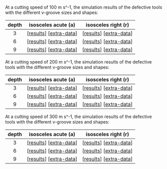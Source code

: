 At a cutting speed of 100 m s^-1, the simulation results of the defective tools with the different v-groove sizes and shapes:

| depth |             isosceles acute (a)            |            isosceles right (r)            |
| :---: | :----------------------------------------: | :---------------------------------------: |
|   3   |  \[[results][d3a1rff]\] \[[extra-data][d3a1eff]\]  | \[[results][d3r1rff]\] \[[extra-data][d3r1eff]\]  |
|   6   |  \[[results][d6a1rff]\] \[[extra-data][d6a1eff]\]  | \[[results][d6r1rff]\] \[[extra-data][d6r1eff]\]  |
|   9   |  \[[results][d9a1rff]\] \[[extra-data][d9a1eff]\]  | \[[results][d9r1rff]\] \[[extra-data][d9r1eff]\]  |

[d3a1rff]:https://github.com/polyu-kyfung/lammps-nanocutting-SiC_results_3-by-1.5-v-groove-defect-tool_speed-1.0_1994.tersoff
[d3a1eff]:https://github.com/polyu-kyfung/lammps-nanocutting-SiC_results_3-by-1.5-v-groove-defect-tool_speed-1.0_1994.tersoff
[d3r1rff]:https://github.com/polyu-kyfung/lammps-nanocutting-SiC_results_3-by-3-v-groove-defect-tool_speed-1.0_1994.tersoff
[d3r1eff]:https://github.com/polyu-kyfung/lammps-nanocutting-SiC_results_3-by-3-v-groove-defect-tool_speed-1.0_1994.tersoff
[d6a1rff]:https://github.com/polyu-kyfung/lammps-nanocutting-SiC_results_6-by-3-v-groove-defect-tool_speed-1.0_1994.tersoff
[d6a1eff]:https://github.com/polyu-kyfung/lammps-nanocutting-SiC_results_6-by-3-v-groove-defect-tool_speed-1.0_1994.tersoff
[d6r1rff]:https://github.com/polyu-kyfung/lammps-nanocutting-SiC_results_6-by-6-v-groove-defect-tool_speed-1.0_1994.tersoff
[d6r1eff]:https://github.com/polyu-kyfung/lammps-nanocutting-SiC_results_6-by-6-v-groove-defect-tool_speed-1.0_1994.tersoff
[d9a1rff]:https://github.com/polyu-kyfung/lammps-nanocutting-SiC_results_9-by-4.5-v-groove-defect-tool_speed-1.0_1994.tersoff
[d9a1eff]:https://github.com/polyu-kyfung/lammps-nanocutting-SiC_results_9-by-4.5-v-groove-defect-tool_speed-1.0_1994.tersoff
[d9r1rff]:https://github.com/polyu-kyfung/lammps-nanocutting-SiC_results_9-by-9-v-groove-defect-tool_speed-1.0_1994.tersoff
[d9r1eff]:https://github.com/polyu-kyfung/lammps-nanocutting-SiC_results_9-by-9-v-groove-defect-tool_speed-1.0_1994.tersoff

At a cutting speed of 200 m s^-1, the simulation results of the defective tools with the different v-groove sizes and shapes:

| depth |             isosceles acute (a)            |            isosceles right (r)            |
| :---: | :----------------------------------------: | :---------------------------------------: |
|   3   |  \[[results][d3a2rff]\] \[[extra-data][d3a2eff]\]  | \[[results][d3r2rff]\] \[[extra-data][d3r2eff]\]  |
|   6   |  \[[results][d6a2rff]\] \[[extra-data][d6a2eff]\]  | \[[results][d6r2rff]\] \[[extra-data][d6r2eff]\]  |
|   9   |  \[[results][d9a2rff]\] \[[extra-data][d9a2eff]\]  | \[[results][d9r2rff]\] \[[extra-data][d9r2eff]\]  |

[d3a2rff]:https://github.com/polyu-kyfung/lammps-nanocutting-SiC_results_3-by-1.5-v-groove-defect-tool_speed-2.0_1994.tersoff
[d3a2eff]:https://github.com/polyu-kyfung/lammps-nanocutting-SiC_results_3-by-1.5-v-groove-defect-tool_speed-2.0_1994.tersoff
[d3r2rff]:https://github.com/polyu-kyfung/lammps-nanocutting-SiC_results_3-by-3-v-groove-defect-tool_speed-2.0_1994.tersoff
[d3r2eff]:https://github.com/polyu-kyfung/lammps-nanocutting-SiC_results_3-by-3-v-groove-defect-tool_speed-2.0_1994.tersoff
[d6a2rff]:https://github.com/polyu-kyfung/lammps-nanocutting-SiC_results_6-by-3-v-groove-defect-tool_speed-2.0_1994.tersoff
[d6a2eff]:https://github.com/polyu-kyfung/lammps-nanocutting-SiC_results_6-by-3-v-groove-defect-tool_speed-2.0_1994.tersoff
[d6r2rff]:https://github.com/polyu-kyfung/lammps-nanocutting-SiC_results_6-by-6-v-groove-defect-tool_speed-2.0_1994.tersoff
[d6r2eff]:https://github.com/polyu-kyfung/lammps-nanocutting-SiC_results_6-by-6-v-groove-defect-tool_speed-2.0_1994.tersoff
[d9a2rff]:https://github.com/polyu-kyfung/lammps-nanocutting-SiC_results_9-by-4.5-v-groove-defect-tool_speed-2.0_1994.tersoff
[d9a2eff]:https://github.com/polyu-kyfung/lammps-nanocutting-SiC_results_9-by-4.5-v-groove-defect-tool_speed-2.0_1994.tersoff
[d9r2rff]:https://github.com/polyu-kyfung/lammps-nanocutting-SiC_results_9-by-9-v-groove-defect-tool_speed-2.0_1994.tersoff
[d9r2eff]:https://github.com/polyu-kyfung/lammps-nanocutting-SiC_results_9-by-9-v-groove-defect-tool_speed-2.0_1994.tersoff

At a cutting speed of 300 m s^-1, the simulation results of the defective tools with the different v-groove sizes and shapes:

| depth |             isosceles acute (a)            |            isosceles right (r)            |
| :---: | :----------------------------------------: | :---------------------------------------: |
|   3   |  \[[results][d3a3rff]\] \[[extra-data][d3a3eff]\]  | \[[results][d3r3rff]\] \[[extra-data][d3r3eff]\]  |
|   6   |  \[[results][d6a3rff]\] \[[extra-data][d6a3eff]\]  | \[[results][d6r3rff]\] \[[extra-data][d6r3eff]\]  |
|   9   |  \[[results][d9a3rff]\] \[[extra-data][d9a3eff]\]  | \[[results][d9r3rff]\] \[[extra-data][d9r3eff]\]  |

[d3a3rff]:https://github.com/polyu-kyfung/lammps-nanocutting-SiC_results_3-by-1.5-v-groove-defect-tool_speed-3.0_1994.tersoff
[d3a3eff]:https://github.com/polyu-kyfung/lammps-nanocutting-SiC_results_3-by-1.5-v-groove-defect-tool_speed-3.0_1994.tersoff
[d3r3rff]:https://github.com/polyu-kyfung/lammps-nanocutting-SiC_results_3-by-3-v-groove-defect-tool_speed-3.0_1994.tersoff
[d3r3eff]:https://github.com/polyu-kyfung/lammps-nanocutting-SiC_results_3-by-3-v-groove-defect-tool_speed-3.0_1994.tersoff
[d6a3rff]:https://github.com/polyu-kyfung/lammps-nanocutting-SiC_results_6-by-3-v-groove-defect-tool_speed-3.0_1994.tersoff
[d6a3eff]:https://github.com/polyu-kyfung/lammps-nanocutting-SiC_results_6-by-3-v-groove-defect-tool_speed-3.0_1994.tersoff
[d6r3rff]:https://github.com/polyu-kyfung/lammps-nanocutting-SiC_results_6-by-6-v-groove-defect-tool_speed-3.0_1994.tersoff
[d6r3eff]:https://github.com/polyu-kyfung/lammps-nanocutting-SiC_results_6-by-6-v-groove-defect-tool_speed-3.0_1994.tersoff
[d9a3rff]:https://github.com/polyu-kyfung/lammps-nanocutting-SiC_results_9-by-4.5-v-groove-defect-tool_speed-3.0_1994.tersoff
[d9a3eff]:https://github.com/polyu-kyfung/lammps-nanocutting-SiC_results_9-by-4.5-v-groove-defect-tool_speed-3.0_1994.tersoff
[d9r3rff]:https://github.com/polyu-kyfung/lammps-nanocutting-SiC_results_9-by-9-v-groove-defect-tool_speed-3.0_1994.tersoff
[d9r3eff]:https://github.com/polyu-kyfung/lammps-nanocutting-SiC_results_9-by-9-v-groove-defect-tool_speed-3.0_1994.tersoff

